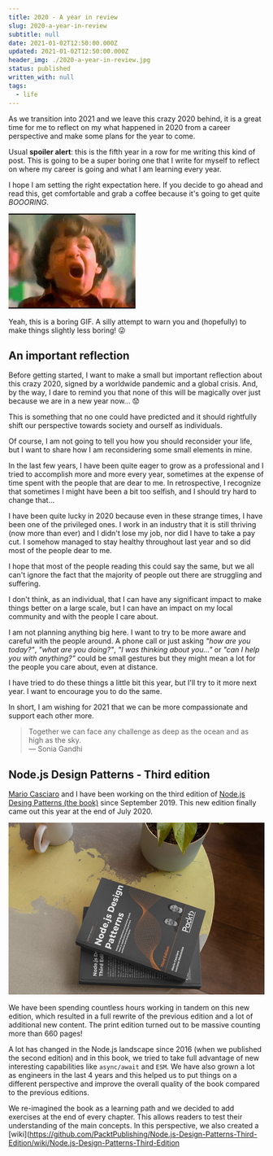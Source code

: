 ```yaml
---
title: 2020 - A year in review
slug: 2020-a-year-in-review
subtitle: null
date: 2021-01-02T12:50:00.000Z
updated: 2021-01-02T12:50:00.000Z
header_img: ./2020-a-year-in-review.jpg
status: published
written_with: null
tags:
  - life
---
```


As we transition into 2021 and we leave this crazy 2020 behind, it is a great time for me to reflect on my what happened in 2020 from a career perspective and make some plans for the year to come.

Usual **spoiler alert**: this is the fifth year in a row for me writing this kind of post. This is going to be a super boring one that I write for myself to reflect on where my career is going and what I am learning every year.

I hope I am setting the right expectation here. If you decide to go ahead and read this, get comfortable and grab a coffee because it's going to get quite *BOOORING*.

![boring stuff ahead](./booring.gif)

Yeah, this is a boring GIF. A silly attempt to warn you and (hopefully) to make things slightly less boring! 😜


## An important reflection

Before getting started, I want to make a small but important reflection about this crazy 2020, signed by a worldwide pandemic and a global crisis. And, by the way, I dare to remind you that none of this will be magically over just because we are in a new year now... 😟

This is something that no one could have predicted and it should rightfully shift our perspective towards society and ourself as individuals.

Of course, I am not going to tell you how you should reconsider your life, but I want to share how I am reconsidering some small elements in mine.

In the last few years, I have been quite eager to grow as a professional and I tried to accomplish more and more every year, sometimes at the expense of time spent with the people that are dear to me. In retrospective, I recognize that sometimes I might have been a bit too selfish, and I should try hard to change that...

I have been quite lucky in 2020 because even in these strange times, I have been one of the privileged ones. I work in an industry that it is still thriving (now more than ever) and I didn't lose my job, nor did I have to take a pay cut. I somehow managed to stay healthy throughout last year and so did most of the people dear to me.

I hope that most of the people reading this could say the same, but we all can't ignore the fact that the majority of people out there are struggling and suffering.

I don't think, as an individual, that I can have any significant impact to make things better on a large scale, but I can have an impact on my local community and with the people I care about.

I am not planning anything big here. I want to try to be more aware and careful with the people around. A phone call or just asking _"how are you today?"_, _"what are you doing?"_, _"I was thinking about you..."_ or _"can I help you with anything?"_ could be small gestures but they might mean a lot for the people you care about, even at distance.

I have tried to do these things a little bit this year, but I'll try to it more next year. I want to encourage you to do the same.

In short, I am wishing for 2021 that we can be more compassionate and support each other more.

> Together we can face any challenge as deep as the ocean and as high as the sky.  
> — Sonia Gandhi


## Node.js Design Patterns - Third edition

[Mario Casciaro](https://twitter.com/mariocasciaro) and I have been working on the third edition of [Node.js Desing Patterns (the book)](https://www.nodejsdesignpatterns.com/) since September 2019. This new edition finally came out this year at the end of July 2020.

[![Node.js Design Patterns book on a table next to a plant](./nodejs-design-patterns-book-on-a-table-next-to-a-plant.jpg)](https://www.nodejsdesignpatterns.com/)

We have been spending countless hours working in tandem on this new edition, which resulted in a full rewrite of the previous edition and a lot of additional new content. The print edition turned out to be massive counting more than 660 pages!

A lot has changed in the Node.js landscape since 2016 (when we published the second edition) and in this book, we tried to take full advantage of new interesting capabilities like `async/await` and `ESM`. We have also grown a lot as engineers in the last 4 years and this helped us to put things on a different perspective and improve the overall quality of the book compared to the previous editions.

We re-imagined the book as a learning path and we decided to add exercises at the end of every chapter. This allows readers to test their understanding of the main concepts. In this perspective, we also created a [wiki](https://github.com/PacktPublishing/Node.js-Design-Patterns-Third-Edition/wiki/Node.js-Design-Patterns-Third-Edition
